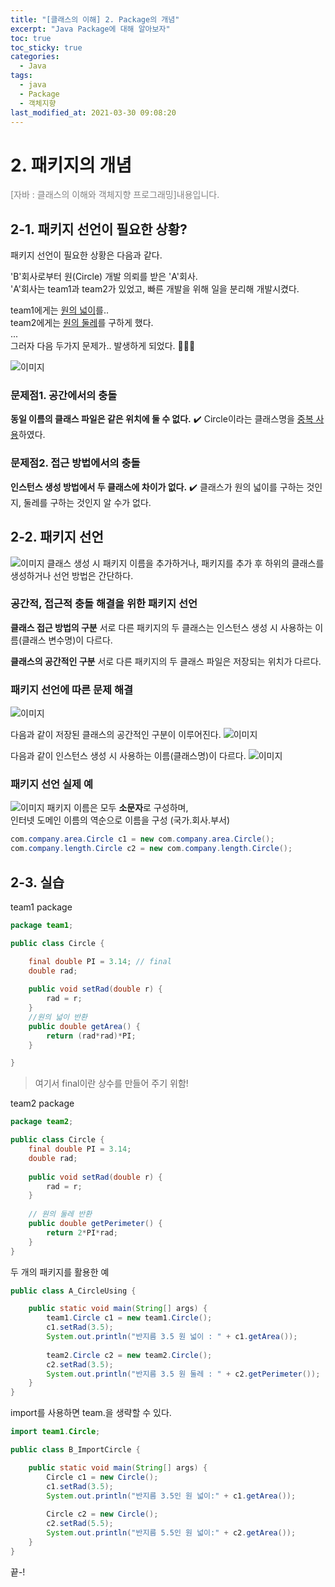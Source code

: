 ```yaml
---
title: "[클래스의 이해] 2. Package의 개념"
excerpt: "Java Package에 대해 알아보자"
toc: true
toc_sticky: true
categories:
  - Java
tags:
  - java
  - Package
  - 객체지향
last_modified_at: 2021-03-30 09:08:20
---
```


# 2. 패키지의 개념
<span style="color:grey">[자바 : 클래스의 이해와 객체지향 프로그래밍]내용입니다.</span>
 
## 2-1. 패키지 선언이 필요한 상황?
  
패키지 선언이 필요한 상황은 다음과 같다.  
  
'B'회사로부터 원(Circle) 개발 의뢰를 받은 'A'회사.  
'A'회사는 team1과 team2가 있었고, 빠른 개발을 위해 일을 분리해 개발시켰다.  
  
team1에게는 <u>원의 넓이</u>를..  
team2에게는 <u>원의 둘레</u>를 구하게 했다.  
...  
그러자 다음 두가지 문제가.. 발생하게 되었다. 🤷‍♂️❌  
  
![이미지](/assets/images/JAVA/java_class/class2.png)
### 문제점1. 공간에서의 충돌
**동일 이름의 클래스 파일은 같은 위치에 둘 수 없다.**
✔️ Circle이라는 클래스명을 <u>중복 사용</u>하였다.

### 문제점2. 접근 방법에서의 충돌
**인스턴스 생성 방법에서 두 클래스에 차이가 없다.**
✔️ 클래스가 원의 넓이를 구하는 것인지, 둘레를 구하는 것인지 알 수가 없다. 

## 2-2. 패키지 선언
![이미지](/assets/images/JAVA/java_class/class4.png)
클래스 생성 시 패키지 이름을 추가하거나, 패키지를 추가 후 하위의 클래스를 생성하거나 선언 방법은 간단하다.  

### 공간적, 접근적 충돌 해결을 위한 패키지 선언

**클래스 접근 방법의 구분**
서로 다른 패키지의 두 클래스는 인스턴스 생성 시 사용하는 이름(클래스 변수명)이 다르다.  

**클래스의 공간적인 구분**
서로 다른 패키지의 두 클래스 파일은 저장되는 위치가 다르다.

### 패키지 선언에 따른 문제 해결
![이미지](/assets/images/JAVA/java_class/class5.png)

다음과 같이 저장된 클래스의 공간적인 구분이 이루어진다.
![이미지](/assets/images/JAVA/java_class/class6.png)

다음과 같이 인스턴스 생성 시 사용하는 이름(클래스명)이 다르다.
![이미지](/assets/images/JAVA/java_class/class7.png)

### 패키지 선언 실제 예
![이미지](/assets/images/JAVA/java_class/class8.png)
패키지 이름은 모두 **소문자**로 구성하며,  
인터넷 도메인 이름의 역순으로 이름을 구성 (국가.회사.부서)  

```java
com.company.area.Circle c1 = new com.company.area.Circle();
com.company.length.Circle c2 = new com.company.length.Circle();
```

## 2-3. 실습

team1 package  
  
```java
package team1;

public class Circle {

	final double PI = 3.14; // final
	double rad;
	
	public void setRad(double r) {
		rad = r;
	}
	//원의 넓이 반환
	public double getArea() {
		return (rad*rad)*PI;
	}

}

```
> 여기서 final이란 상수를 만들어 주기 위함!

team2 package  
  
```java
package team2;

public class Circle {
	final double PI = 3.14;
	double rad;
	
	public void setRad(double r) {
		rad = r;
	}
	
	// 원의 둘레 반환
	public double getPerimeter() {
		return 2*PI*rad;
	}
}
```
  
두 개의 패키지를 활용한 예  
  
```java
public class A_CircleUsing {

	public static void main(String[] args) {
		team1.Circle c1 = new team1.Circle();
		c1.setRad(3.5);
		System.out.println("반지름 3.5 원 넓이 : " + c1.getArea());
		
		team2.Circle c2 = new team2.Circle();
		c2.setRad(3.5);
		System.out.println("반지름 3.5 원 둘레 : " + c2.getPerimeter());
	}
}
```
  
import를 사용하면 team.을 생략할 수 있다.  
  
```java
import team1.Circle;

public class B_ImportCircle {

	public static void main(String[] args) {
		Circle c1 = new Circle();
		c1.setRad(3.5);
		System.out.println("반지름 3.5인 원 넓이:" + c1.getArea());
		
		Circle c2 = new Circle();
		c2.setRad(5.5);
		System.out.println("반지름 5.5인 원 넓이:" + c2.getArea());
	}
}
```
  
끝-!